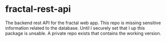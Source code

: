 # fractal-rest-api



The backend rest API for the fractal web app. This repo is missing sensitive information related to the database. Until I securely set that I up this package is unsable. A private repo exists that contains the working version.



